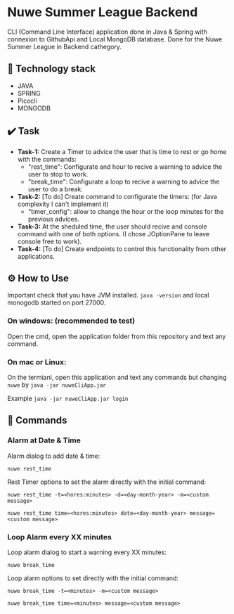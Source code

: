 # Nuwe Summer League Backend
CLI (Command Line Interface) application done in Java & Spring with connexion to GithubApi and Local MongoDB database.
Done for the Nuwe Summer League in Backend cathegory.

## 🔨 Technology stack
- JAVA
- SPRING
- Picocli
- MONGODB

## ✔️ Task

- **Task-1:** Create a Timer to advice the user that is time to rest or go home with the commands: 
  - "rest_time": Configurate and hour to recive a warning to advice the user to stop to work.
  - "break_time": Configurate a loop to recive a warning to advice the user to do a break.
- **Task-2:** [To do] Create command to configurate the timers: (for Java complexity I can't implement it)
  - "timer_config": allow to change the hour or the loop minutes for the previous advices.
- **Task-3:** At the sheduled time, the user should recive and console command with one of both options.
  (I chose JOptionPane to leave console free to work). 
- **Task-4:** [To do] Create endpoints to control this functionality from other applications.

## ⚙️ How to Use 

  Important check that you have JVM installed. `java -version` and local monogodb started on port 27000.

### On windows: (recommended to test)

Open the cmd, open the application folder from this repository and text any command.

### On mac or Linux:

On the termianl, open this application and text any commands but changing `nuwe` by `java -jar nuweCliApp.jar`

Example `java -jar nuweCliApp.jar login`

## 💬 Commands

### Alarm at Date & Time

Alarm dialog to add date & time:

`nuwe rest_time`

Rest Timer options to set the alarm directly with the initial command:

`nuwe rest_time -t=<hores:minutes> -d=<day-month-year> -m=<custom message>`

`nuwe rest_time time=<hores:minutes> date=<day-month-year> message=<custom message>`


### Loop Alarm every XX minutes

Loop alarm dialog to start a warning every XX minutes:

`nuwe break_time`

Loop alarm options to set directly with the initial command:

`nuwe break_time -t=<minutes> -m=<custom message>`

`nuwe break_time time=<minutes> message=<custom message>`

